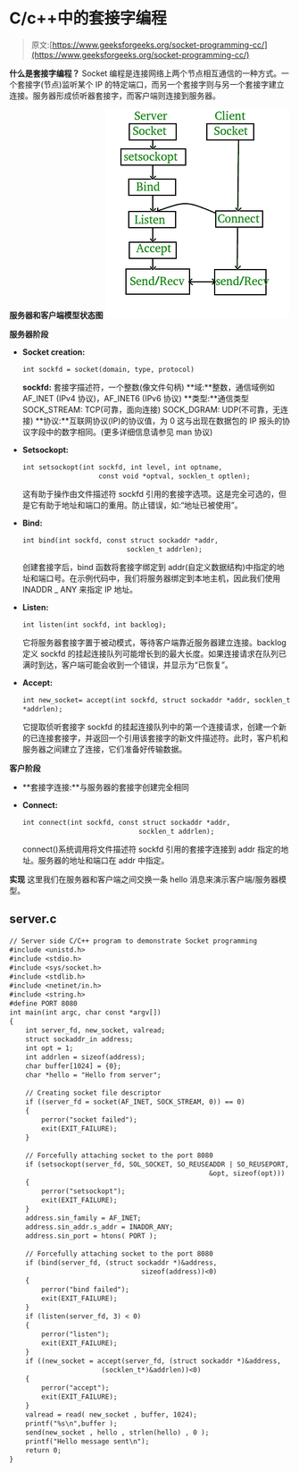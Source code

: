 # C/c++中的套接字编程

> 原文:[https://www.geeksforgeeks.org/socket-programming-cc/](https://www.geeksforgeeks.org/socket-programming-cc/)

**什么是套接字编程？**
Socket 编程是连接网络上两个节点相互通信的一种方式。一个套接字(节点)监听某个 IP 的特定端口，而另一个套接字则与另一个套接字建立连接。服务器形成侦听器套接字，而客户端则连接到服务器。

**服务器和客户端模型状态图**
[![Socket Programming in C-C++](img/f043e4369ffb7cdd1cc7514439ddf840.png)](http://media.geeksforgeeks.org/wp-content/uploads/Socket-Programming-in-C-C-.jpg)

**服务器阶段**

*   **Socket creation:**

    ```
    int sockfd = socket(domain, type, protocol)
    ```

    **sockfd:** 套接字描述符，一个整数(像文件句柄)
    **域:**整数，通信域例如 AF_INET (IPv4 协议)，AF_INET6 (IPv6 协议)
    **类型:**通信类型
    SOCK_STREAM: TCP(可靠，面向连接)
    SOCK_DGRAM: UDP(不可靠，无连接)
    **协议:**互联网协议(IP)的协议值，为 0 这与出现在数据包的 IP 报头的协议字段中的数字相同。(更多详细信息请参见 man 协议)

*   **Setsockopt:**

    ```
    int setsockopt(int sockfd, int level, int optname,  
                       const void *optval, socklen_t optlen);
    ```

    这有助于操作由文件描述符 sockfd 引用的套接字选项。这是完全可选的，但是它有助于地址和端口的重用。防止错误，如:“地址已被使用”。

*   **Bind:**

    ```
    int bind(int sockfd, const struct sockaddr *addr, 
                              socklen_t addrlen);
    ```

    创建套接字后，bind 函数将套接字绑定到 addr(自定义数据结构)中指定的地址和端口号。在示例代码中，我们将服务器绑定到本地主机，因此我们使用 INADDR _ ANY 来指定 IP 地址。

*   **Listen:**

    ```
    int listen(int sockfd, int backlog);
    ```

    它将服务器套接字置于被动模式，等待客户端靠近服务器建立连接。backlog 定义 sockfd 的挂起连接队列可能增长到的最大长度。如果连接请求在队列已满时到达，客户端可能会收到一个错误，并显示为“已恢复”。

*   **Accept:**

    ```
    int new_socket= accept(int sockfd, struct sockaddr *addr, socklen_t *addrlen);
    ```

    它提取侦听套接字 sockfd 的挂起连接队列中的第一个连接请求，创建一个新的已连接套接字，并返回一个引用该套接字的新文件描述符。此时，客户机和服务器之间建立了连接，它们准备好传输数据。

**客户阶段**

*   **套接字连接:**与服务器的套接字创建完全相同
*   **Connect:**

    ```
    int connect(int sockfd, const struct sockaddr *addr,  
                                 socklen_t addrlen);
    ```

    connect()系统调用将文件描述符 sockfd 引用的套接字连接到 addr 指定的地址。服务器的地址和端口在 addr 中指定。

**实现**
这里我们在服务器和客户端之间交换一条 hello 消息来演示客户端/服务器模型。

## server.c

```
// Server side C/C++ program to demonstrate Socket programming
#include <unistd.h>
#include <stdio.h>
#include <sys/socket.h>
#include <stdlib.h>
#include <netinet/in.h>
#include <string.h>
#define PORT 8080
int main(int argc, char const *argv[])
{
    int server_fd, new_socket, valread;
    struct sockaddr_in address;
    int opt = 1;
    int addrlen = sizeof(address);
    char buffer[1024] = {0};
    char *hello = "Hello from server";

    // Creating socket file descriptor
    if ((server_fd = socket(AF_INET, SOCK_STREAM, 0)) == 0)
    {
        perror("socket failed");
        exit(EXIT_FAILURE);
    }

    // Forcefully attaching socket to the port 8080
    if (setsockopt(server_fd, SOL_SOCKET, SO_REUSEADDR | SO_REUSEPORT,
                                                  &opt, sizeof(opt)))
    {
        perror("setsockopt");
        exit(EXIT_FAILURE);
    }
    address.sin_family = AF_INET;
    address.sin_addr.s_addr = INADDR_ANY;
    address.sin_port = htons( PORT );

    // Forcefully attaching socket to the port 8080
    if (bind(server_fd, (struct sockaddr *)&address, 
                                 sizeof(address))<0)
    {
        perror("bind failed");
        exit(EXIT_FAILURE);
    }
    if (listen(server_fd, 3) < 0)
    {
        perror("listen");
        exit(EXIT_FAILURE);
    }
    if ((new_socket = accept(server_fd, (struct sockaddr *)&address, 
                       (socklen_t*)&addrlen))<0)
    {
        perror("accept");
        exit(EXIT_FAILURE);
    }
    valread = read( new_socket , buffer, 1024);
    printf("%s\n",buffer );
    send(new_socket , hello , strlen(hello) , 0 );
    printf("Hello message sent\n");
    return 0;
}
```